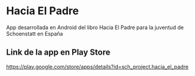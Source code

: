 # Hacia El Padre
App desarrollada en Android del libro Hacia El Padre para la juventud de Schoenstatt en España

## Link de la app en Play Store

https://play.google.com/store/apps/details?id=sch_project.hacia_el_padre

